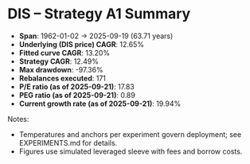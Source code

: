 # DIS – Strategy A1 Summary

- **Span**: 1962-01-02 → 2025-09-19 (63.71 years)
- **Underlying (DIS price) CAGR**: 12.65%
- **Fitted curve CAGR**: 13.20%
- **Strategy CAGR**: 12.49%
- **Max drawdown**: -97.36%
- **Rebalances executed**: 171
- **P/E ratio (as of 2025-09-21)**: 17.83
- **PEG ratio (as of 2025-09-21)**: 0.89
- **Current growth rate (as of 2025-09-21)**: 19.94%

Notes:

- Temperatures and anchors per experiment govern deployment; see EXPERIMENTS.md for details.
- Figures use simulated leveraged sleeve with fees and borrow costs.

